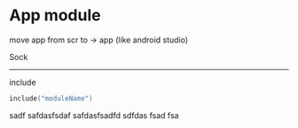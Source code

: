
# App module
move app from scr to -> app (like android studio)

Sock


---
include
```kotlin
include("moduleName")
```
sadf
safdasfsdaf
safdasfsadfd sdfdas  fsad fsa 